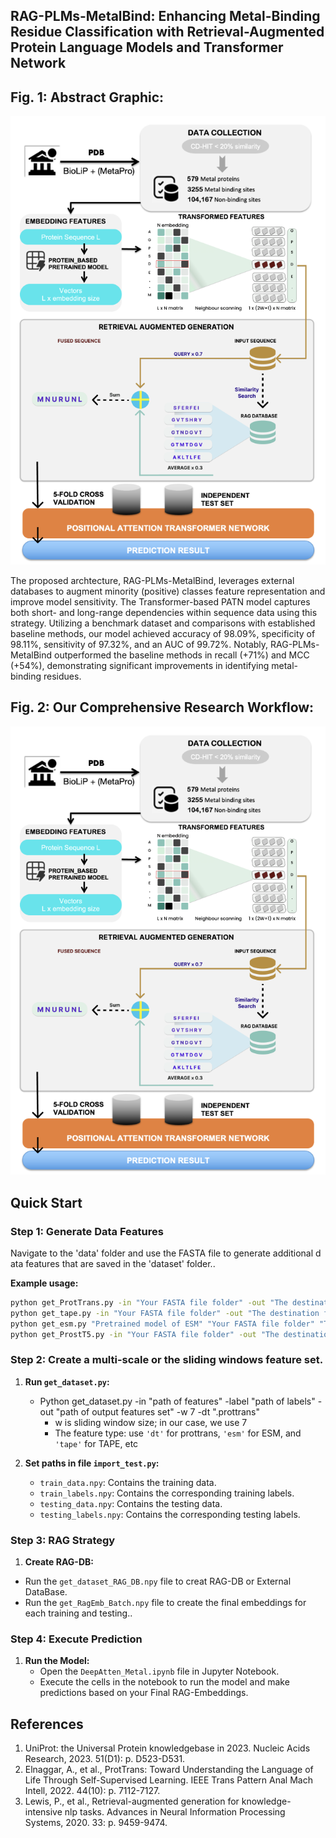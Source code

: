## RAG-PLMs-MetalBind: Enhancing Metal-Binding Residue Classification with Retrieval-Augmented Protein Language Models and Transformer Network
## Fig. 1: Abstract Graphic:
![Figure 1](Overflow.PNG)

The proposed archtecture, RAG-PLMs-MetalBind, leverages external databases to augment minority (positive) classes feature representation and improve model sensitivity. The Transformer-based PATN model captures both short- and long-range dependencies within sequence data using this strategy. Utilizing a benchmark dataset and comparisons with established baseline methods, our model achieved accuracy of 98.09%, specificity of 98.11%, sensitivity of 97.32%, and an AUC of 99.72%. Notably, RAG-PLMs-MetalBind outperformed the baseline methods in recall (+71%) and MCC (+54%), demonstrating significant improvements in identifying metal-binding residues.
## Fig. 2: Our Comprehensive Research Workflow:
![Figure 2](Overflow.PNG)

## Quick Start

### Step 1: Generate Data Features
Navigate to the 'data' folder and use the FASTA file to generate additional data features that are saved in the 'dataset' folder..

**Example usage:**

```bash
python get_ProtTrans.py -in "Your FASTA file folder" -out "The destination folder of your output"
python get_tape.py -in "Your FASTA file folder" -out "The destination folder of your output"
python get_esm.py "Pretrained model of ESM" "Your FASTA file folder" "The destination folder of your output" --repr_layers 33 --include per_tok
python get_ProstT5.py -in "Your FASTA file folder" -out "The destination folder of your output"
```
### Step 2: Create a multi-scale or the sliding windows feature set.
1. **Run `get_dataset.py`:**
   - Python get_dataset.py -in "path of features" -label "path of labels" -out "path of output features set" -w 7 -dt ".prottrans" 
     - w is sliding window size; in our case, we use 7
     - The feature type: use `'dt'` for prottrans, `'esm'` for ESM, and `'tape'` for TAPE, etc

2. **Set paths in file `import_test.py`:**
     - `train_data.npy`: Contains the training data.
     - `train_labels.npy`: Contains the corresponding training labels.
     - `testing_data.npy`: Contains the testing data.
     - `testing_labels.npy`: Contains the corresponding testing labels.

### Step 3: RAG Strategy
1. **Create RAG-DB:**
 - Run the `get_dataset_RAG_DB.npy` file to creat RAG-DB or External DataBase.
 - Run the `get_RagEmb_Batch.npy` file to create the final embeddings for each training and testing..

### Step 4: Execute Prediction
1. **Run the Model:**
   - Open the `DeepAtten_Metal.ipynb` file in Jupyter Notebook.
   - Execute the cells in the notebook to run the model and make predictions based on your Final RAG-Embeddings.

## References
1.	UniProt: the Universal Protein knowledgebase in 2023. Nucleic Acids Research, 2023. 51(D1): p. D523-D531.
2.	Elnaggar, A., et al., ProtTrans: Toward Understanding the Language of Life Through Self-Supervised Learning. IEEE Trans Pattern Anal Mach Intell, 2022. 44(10): p. 7112-7127.
3.	Lewis, P., et al., Retrieval-augmented generation for knowledge-intensive nlp tasks. Advances in Neural Information Processing Systems, 2020. 33: p. 9459-9474.
